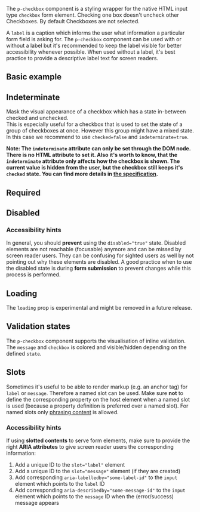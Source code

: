 <ComponentHeading name="Checkbox Wrapper"></ComponentHeading>

The `p-checkbox` component is a styling wrapper for the native HTML input type `checkbox` form element. Checking one box
doesn't uncheck other Checkboxes. By default Checkboxes are not selected.

A `label` is a caption which informs the user what information a particular form field is asking for. The `p-checkbox`
component can be used with or without a label but it's recommended to keep the label visible for better accessibility
whenever possible. When used without a label, it's best practice to provide a descriptive label text for screen readers.

<TableOfContents></TableOfContents>

## Basic example

<Playground :markup="hideLabelMarkup" :config="config">
  <PlaygroundSelect v-model="hideLabel" :values="hideLabels" name="hideLabel"></PlaygroundSelect>
</Playground>

## Indeterminate

Mask the visual appearance of a checkbox which has a state in-between checked and unchecked.  
This is especially useful for a checkbox that is used to set the state of a group of checkboxes at once. However this
group might have a mixed state. In this case we recommend to use `checked=false` and `indeterminate=true`.

**Note: The `indeterminate` attribute can only be set through the DOM node. There is no HTML attribute to set it. Also
it's worth to know, that the `indeterminate` attribute only affects how the checkbox is shown. The current value is
hidden from the user, but the checkbox still keeps it's `checked` state. You can find more details in
[the specification](https://w3.org/TR/html52/sec-forms.html#dom-htmlinputelement-indeterminate).**

<Playground :markup="indeterminate" :config="config"></Playground>

## Required

<Playground :markup="required" :config="config"></Playground>

## Disabled

<Playground :markup="disabled" :config="config"></Playground>

### <A11yIcon></A11yIcon> Accessibility hints

In general, you should **prevent** using the `disabled="true"` state. Disabled elements are not reachable (focusable)
anymore and can be missed by screen reader users. They can be confusing for sighted users as well by not pointing out
why these elements are disabled. A good practice when to use the disabled state is during **form submission** to prevent
changes while this process is performed.

## Loading

<Notification heading="Attention" heading-tag="h3" state="warning">
  The <code>loading</code> prop is experimental and might be removed in a future release.
</Notification>

<Playground :markup="loading" :config="config"></Playground>

## Validation states

The `p-checkbox` component supports the visualisation of inline validation. The `message` and `checkbox` is colored and
visible/hidden depending on the defined `state`.

<Playground :markup="stateMarkup" :config="config">
  <PlaygroundSelect v-model="state" :values="states" name="state"></PlaygroundSelect>
</Playground>

## Slots

Sometimes it's useful to be able to render markup (e.g. an anchor tag) for `label` or `message`. Therefore a named slot
can be used. Make sure **not** to define the corresponding property on the host element when a named slot is used
(because a property definition is preferred over a named slot). For named slots only
[phrasing content](https://developer.mozilla.org/en-US/docs/Web/Guide/HTML/Content_categories#Phrasing_content) is
allowed.

<Playground :markup="slots" :config="config"></Playground>

### <A11yIcon></A11yIcon> Accessibility hints

If using **slotted contents** to serve form elements, make sure to provide the right **ARIA attributes** to give screen
reader users the corresponding information:

1. Add a unique ID to the `slot="label"` element
1. Add a unique ID to the `slot="message"` element (if they are created)
1. Add corresponding `aria-labelledby="some-label-id"` to the `input` element which points to the `label` ID
1. Add corresponding `aria-describedby="some-message-id"` to the `input` element which points to the `message` ID when
   the (error/success) message appears

<script lang="ts">
import Vue from 'vue';
import Component from 'vue-class-component';
import { FORM_STATES } from '../../utils'; 

@Component
export default class Code extends Vue {
  config = { themeable: true, spacing: 'block' };

  hideLabel = false;
  hideLabels = [false, true, '{ base: true, l: false }'];
  get hideLabelMarkup() {
    return `<p-checkbox label="Some label" hide-label="${this.hideLabel}">
  <input type="checkbox" name="some-name" />
</p-checkbox>
<p-checkbox label="Some label" hide-label="${this.hideLabel}">
  <input type="checkbox" name="some-name" checked />
</p-checkbox>`;
  }

  indeterminate =
`<p-checkbox label="Some label">
  <input type="checkbox" name="some-name" class="example-set-to-indeterminate" />
</p-checkbox>
<p-checkbox label="Some label">
  <input type="checkbox" name="some-name" class="example-set-to-indeterminate" checked />
</p-checkbox>`;

  required =
`<p-checkbox label="Some label">
  <input type="checkbox" name="some-name" required />
</p-checkbox>
<p-checkbox label="Some label">
  <input type="checkbox" name="some-name" required checked />
</p-checkbox>`;

  disabled =
`<p-checkbox label="Some label">
  <input type="checkbox" name="some-name" disabled />
</p-checkbox>
<p-checkbox label="Some label">
  <input type="checkbox" name="some-name" disabled checked />
</p-checkbox>`;

  isLoading = true;
  get loading() {
    return `<p-checkbox label="Some label" loading="${this.isLoading}">
  <input type="checkbox" name="some-name" />
</p-checkbox>
<p-checkbox label="Some label" loading="${this.isLoading}">
  <input type="checkbox" name="some-name" checked />
</p-checkbox>`;
  }


  state = 'error';
  states = FORM_STATES;
  get stateMarkup() {
    const message = this.state !== 'none' ? `Some ${this.state} validation message.` : ''; 
    return `<p-checkbox label="Some label" state="${this.state}" message="${message}">
  <input type="checkbox" name="some-name" />
</p-checkbox>`;
  }

  slots =
`<p-checkbox state="error">
  <span slot="label" id="some-label-id">Some label with a <a href="https://designsystem.porsche.com">link</a>.</span>
  <input type="checkbox" name="some-name" aria-labelledby="some-label-id" aria-describedby="some-message-id" />
  <span slot="message" id="some-message-id">Some error message with a <a href="https://designsystem.porsche.com">link</a>.</span>
</p-checkbox>`;

  mounted() {
    this.$nextTick(function () {
      const inputs = document.querySelectorAll('.example-set-to-indeterminate');
      inputs.forEach(input => {
        input.indeterminate = true;
      });
    });
  }
}
</script>
